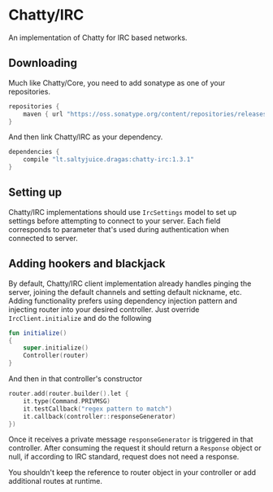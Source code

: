 # Chatty/IRC
An implementation of Chatty for IRC based networks.

## Downloading

Much like Chatty/Core, you need to add sonatype as one of your repositories.
```groovy
repositories {
    maven { url "https://oss.sonatype.org/content/repositories/releases/" }
}
```

And then link Chatty/IRC as your dependency.
```groovy
dependencies {
    compile "lt.saltyjuice.dragas:chatty-irc:1.3.1"
}
```

## Setting up

Chatty/IRC implementations should use `IrcSettings` model to set up settings before attempting to
connect to your server. Each field corresponds to parameter that's used during authentication when
connected to server.


## Adding hookers and blackjack

By default, Chatty/IRC client implementation already handles pinging the server,
joining the default channels and setting default nickname, etc. Adding functionality
prefers using dependency injection pattern and injecting router into your desired controller. Just
override `IrcClient.initialize` and do the following

```kotlin
fun initialize()
{
    super.initialize()
    Controller(router)
}
```

And then in that controller's constructor

```kotlin
router.add(router.builder().let {
    it.type(Command.PRIVMSG)
    it.testCallback("regex pattern to match")
    it.callback(controller::responseGenerator)
})
```

Once it receives a private message `responseGenerator` is triggered in that controller. After consuming
the request it should return a `Response` object or null, if according to IRC standard, request does
 not need a response.

You shouldn't keep the reference to router object in your controller or add additional routes 
at runtime.